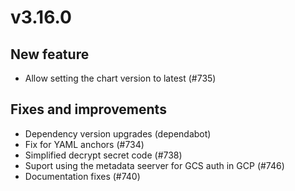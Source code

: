 # v3.16.0

## New feature

- Allow setting the chart version to latest (#735)

## Fixes and improvements

- Dependency version upgrades (dependabot)
- Fix for YAML anchors (#734)
- Simplified decrypt secret code (#738)
- Suport using the metadata seerver for GCS auth in GCP (#746)
- Documentation fixes (#740)
